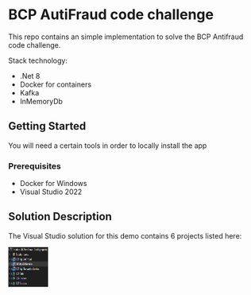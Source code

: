 # BCP AutiFraud code challenge

This repo contains an simple implementation to solve the BCP Antifraud code challenge.

Stack technology:
* .Net 8
* Docker for containers
* Kafka
* InMemoryDb

## Getting Started

You will need a certain tools in order to locally install the app

### Prerequisites

* Docker for Windows
* Visual Studio 2022

## Solution Description

The Visual Studio solution for this demo contains 6 projects listed here:

 <img src="https://github.com/kuyoska/BCPAntiFraud/blob/master/Images/ProjectSolution.png" alt="Logo" width="80" height="80">
